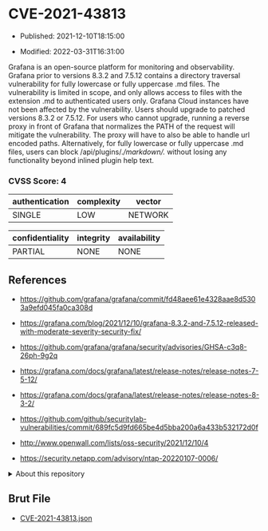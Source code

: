# CVE-2021-43813

- Published: 2021-12-10T18:15:00

- Modified: 2022-03-31T16:31:00

Grafana is an open-source platform for monitoring and observability. Grafana prior to versions 8.3.2 and 7.5.12 contains a directory traversal vulnerability for fully lowercase or fully uppercase .md files. The vulnerability is limited in scope, and only allows access to files with the extension .md to authenticated users only. Grafana Cloud instances have not been affected by the vulnerability. Users should upgrade to patched versions 8.3.2 or 7.5.12. For users who cannot upgrade, running a reverse proxy in front of Grafana that normalizes the PATH of the request will mitigate the vulnerability. The proxy will have to also be able to handle url encoded paths. Alternatively, for fully lowercase or fully uppercase .md files, users can block /api/plugins/.*/markdown/.* without losing any functionality beyond inlined plugin help text.

### CVSS Score: **4**

| authentication | complexity | vector |
| --- | --- | --- |
| SINGLE | LOW | NETWORK |

| confidentiality | integrity | availability |
| --- | --- | --- |
| PARTIAL | NONE | NONE |

## References

* https://github.com/grafana/grafana/commit/fd48aee61e4328aae8d5303a9efd045fa0ca308d

* https://grafana.com/blog/2021/12/10/grafana-8.3.2-and-7.5.12-released-with-moderate-severity-security-fix/

* https://github.com/grafana/grafana/security/advisories/GHSA-c3q8-26ph-9g2q

* https://grafana.com/docs/grafana/latest/release-notes/release-notes-7-5-12/

* https://grafana.com/docs/grafana/latest/release-notes/release-notes-8-3-2/

* https://github.com/github/securitylab-vulnerabilities/commit/689fc5d9fd665be4d5bba200a6a433b532172d0f

* http://www.openwall.com/lists/oss-security/2021/12/10/4

* https://security.netapp.com/advisory/ntap-20220107-0006/

<details>
<summary>About this repository</summary> 

  This repository is part of the project [Live Hack CVE](https://github.com/Live-Hack-CVE). Main website can be found [www.live-hack.org](https://www.live-hack.org) 
  
  Made by [Sn0wAlice](https://github.com/Sn0wAlice) for the people that care about security and need to have a feed of the latest CVEs. Hope you enjoy it, don't forget to star the repo and follow me on [Twitter](https://twitter.com/Sn0wAlice) and [Github](https://github.com/Sn0wAlice). And that is my [personnal website](https://www.alice-snow.me/)

  - [Home Page](https://github.com/Live-Hack-CVE)
  - [Framework](https://github.com/Live-Hack-CVE/cve-framework)
  - [CVE database](https://github.com/Live-Hack-CVE/full_database)
  - [Changelog](https://github.com/Live-Hack-CVE/Changelog)
</details>

## Brut File

* [CVE-2021-43813.json](https://raw.githubusercontent.com/Live-Hack-CVE/full_database/main/cves/2021/CVE-2021-43813.json)


